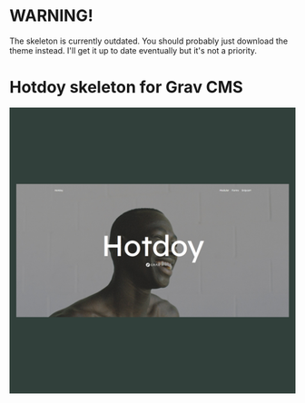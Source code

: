 # WARNING!

The skeleton is currently outdated. You should probably just download the theme instead. I'll get it up to date eventually but it's not a priority.

# Hotdoy skeleton for Grav CMS

![Theme screenshot](https://raw.githubusercontent.com/hotdoy/grav-skeleton-hotdoy/master/screenshot.jpg)
